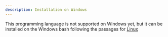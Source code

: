 ```yaml
---
description: Installation on Windows
---
```


This programming language is not supported on Windows yet, but it can be installed on the Windows bash following the passages for [Linux](Linux.md)
